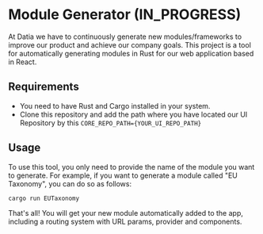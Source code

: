 # Module Generator (IN_PROGRESS)

At Datia we have to continuously generate new modules/frameworks to improve our product and achieve our company goals. This project is a tool for automatically generating modules in Rust for our web application based in React.

## Requirements
- You need to have Rust and Cargo installed in your system.
- Clone this repository and add the path where you have located our UI Repository by this `CORE_REPO_PATH={YOUR_UI_REPO_PATH}`

## Usage

To use this tool, you only need to provide the name of the module you want to generate. For example, if you want to generate a module called "EU Taxonomy", you can do so as follows:

```bash
cargo run EUTaxonomy
```
That's all! You will get your new module automatically added to the app, including a routing system with URL params, provider and components.